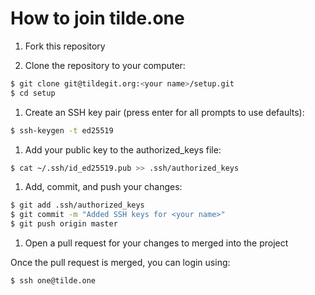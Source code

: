 # How to join tilde.one

1. Fork this repository

1. Clone the repository to your computer:
```bash
$ git clone git@tildegit.org:<your name>/setup.git
$ cd setup
```

1. Create an SSH key pair (press enter for all prompts to use defaults):
```bash
$ ssh-keygen -t ed25519
```

1. Add your public key to the authorized_keys file:
```bash
$ cat ~/.ssh/id_ed25519.pub >> .ssh/authorized_keys
```

1. Add, commit, and push your changes:
```bash
$ git add .ssh/authorized_keys
$ git commit -m "Added SSH keys for <your name>"
$ git push origin master
```

1. Open a pull request for your changes to merged into the project

Once the pull request is merged, you can login using:
```bash
$ ssh one@tilde.one
```
